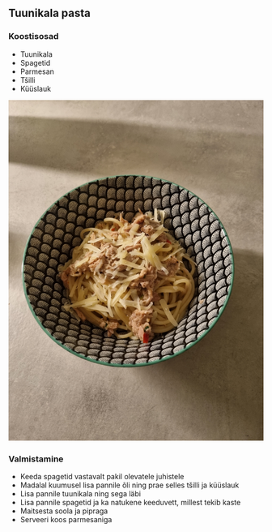 ## Tuunikala pasta

### Koostisosad
- Tuunikala
- Spagetid 
- Parmesan
- Tšilli 
- Küüslauk 

![Alt text](../pildid/Tuunikalapasta.jpg)

### Valmistamine
- Keeda spagetid vastavalt pakil olevatele juhistele
- Madalal kuumusel lisa pannile õli ning prae selles tšilli ja küüslauk
- Lisa pannile tuunikala ning sega läbi
- Lisa pannile spagetid ja ka natukene keeduvett, millest tekib kaste
- Maitsesta soola ja pipraga
- Serveeri koos parmesaniga

